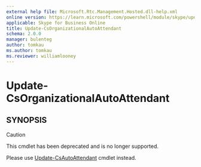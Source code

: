 ```yaml
---
external help file: Microsoft.Rtc.Management.Hosted.dll-help.xml
online version: https://learn.microsoft.com/powershell/module/skype/update-csorganizationalautoattendant
applicable: Skype for Business Online
title: Update-CsOrganizationalAutoAttendant
schema: 2.0.0
manager: bulenteg
author: tomkau
ms.author: tomkau
ms.reviewer: williamlooney
---
```


# Update-CsOrganizationalAutoAttendant

## SYNOPSIS
> [!CAUTION]
> This cmdlet has been deprecated and is no longer supported.
> 
> Please use [Update-CsAutoAttendant](Update-CsAutoAttendant.md) cmdlet instead.
